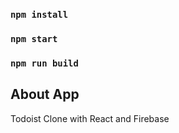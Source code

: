 ### `npm install`

### `npm start`

### `npm run build`

## About App

Todoist Clone with React and Firebase
